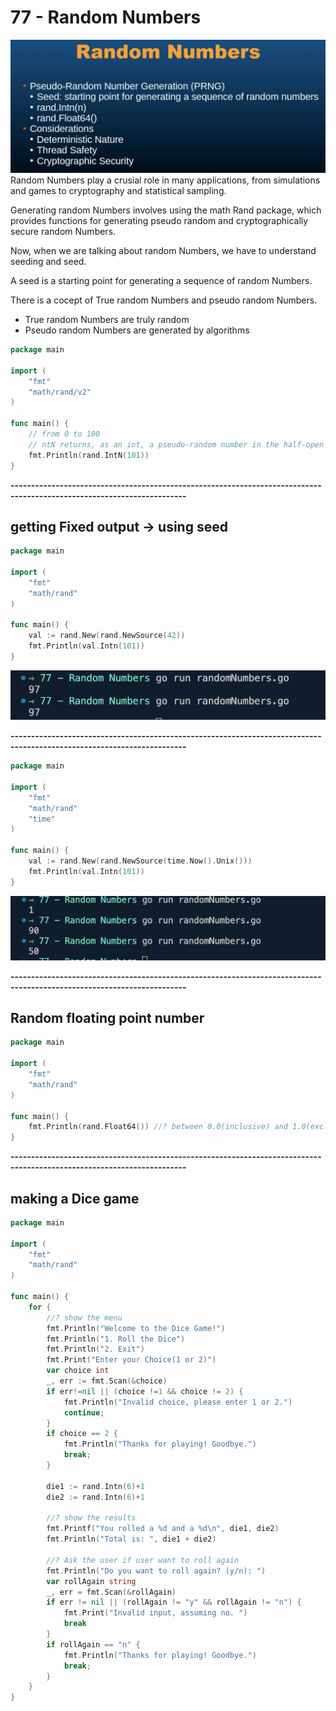 # 77 - Random Numbers
![Random Numbers](assets/image.png)
Random Numbers play a crusial role in many applications, from simulations and games to cryptography
and statistical sampling.

Generating random Numbers involves using the math Rand package, which provides functions for generating pseudo random and cryptographically secure random Numbers.

Now, when we are talking about random Numbers, we have to understand seeding and seed.

A seed is a starting point for generating a sequence of random Numbers.

There is a cocept of True random Numbers and pseudo random Numbers.
- True random Numbers are truly random
- Pseudo random Numbers are generated by algorithms

```go
package main

import (
	"fmt"
	"math/rand/v2"
)

func main() {
    // from 0 to 100 
    // ntN returns, as an int, a pseudo-random number in the half-open interval [0,n) from the default Source. It panics if n <= 0.
	fmt.Println(rand.IntN(101))
}
```

**-----------------------------------------------------------------------------------------------------------------------**

## getting Fixed output -> using seed
```go
package main

import (
	"fmt"
	"math/rand"
)

func main() {
	val := rand.New(rand.NewSource(42))
	fmt.Println(val.Intn(101))
}
```
![Random Numbers](assets/image%20copy.png)


**-----------------------------------------------------------------------------------------------------------------------**

```go
package main

import (
	"fmt"
	"math/rand"
	"time"
)

func main() {
	val := rand.New(rand.NewSource(time.Now().Unix()))
	fmt.Println(val.Intn(101))
}
```
![Random Numbers](assets/image%20copy%202.png)

**-----------------------------------------------------------------------------------------------------------------------**

## Random floating point number
```go
package main

import (
	"fmt"
	"math/rand"
)

func main() {
	fmt.Println(rand.Float64()) //? between 0.0(inclusive) and 1.0(exclusive)
}
```

**-----------------------------------------------------------------------------------------------------------------------**

## making a Dice game
```go
package main

import (
	"fmt"
	"math/rand"
)

func main() {
	for {
		//? show the menu
		fmt.Println("Welcome to the Dice Game!")
		fmt.Println("1. Roll the Dice")
		fmt.Println("2. Exit")
		fmt.Print("Enter your Choice(1 or 2)")
		var choice int
		_, err := fmt.Scan(&choice)
		if err!=nil || (choice !=1 && choice != 2) {
			fmt.Println("Invalid choice, please enter 1 or 2.")
			continue;
		}
		if choice == 2 {
			fmt.Println("Thanks for playing! Goodbye.")
			break;
		}

		die1 := rand.Intn(6)+1
		die2 := rand.Intn(6)+1

		//? show the results
		fmt.Printf("You rolled a %d and a %d\n", die1, die2)
		fmt.Println("Total is: ", die1 + die2)

		//? Ask the user if user want to roll again
		fmt.Println("Do you want to roll again? (y/n): ")
		var rollAgain string
		_, err = fmt.Scan(&rollAgain)
		if err != nil || (rollAgain != "y" && rollAgain != "n") {
			fmt.Print("Invalid input, assuming no. ")
			break
		}
		if rollAgain == "n" {
			fmt.Println("Thanks for playing! Goodbye.")
			break;
		}
	}
}
```